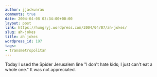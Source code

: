 ```yaml
---
author: jjackunrau
comments: true
date: 2004-04-08 03:34:00+00:00
layout: post
link: https://hungryj.wordpress.com/2004/04/07/ah-jokes/
slug: ah-jokes
title: ah jokes
wordpress_id: 197
tags:
- transmetropolitan
---
```


Today I used the Spider Jerusalem line "I don't hate kids; I just can't eat a whole one."  It was not appreciated.
